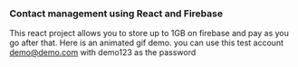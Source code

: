 ### Contact management using React and Firebase

This react project allows you to store up to 1GB on firebase and pay as you go after that. Here is an animated gif demo. you can use this test account
demo@demo.com with demo123 as the password


